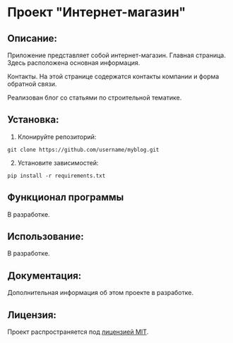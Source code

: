 # Проект "Интернет-магазин"

## Описание:
Приложение представляет собой интернет-магазин.
Главная страница. Здесь расположена основная информация.

Контакты. На этой странице содержатся контакты компании и форма обратной связи.

Реализован блог со статьями по строительной тематике.


## Установка:

1. Клонируйте репозиторий:
```
git clone https://github.com/username/myblog.git
```

2. Установите зависимостей:
```
pip install -r requirements.txt
```
## Функционал программы
В разработке.

## Использование:
В разработке.

## Документация:

Дополнительная информация об этом проекте в разработке.

## Лицензия:

Проект распространяется под [лицензией MIT](LICENSE).
